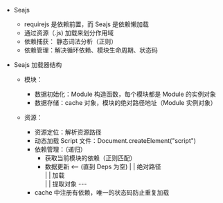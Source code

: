 - Seajs
    - requirejs 是依赖前置，而 Seajs 是依赖懒加载
    - 通过资源（.js) 加载来划分作用域
    - 依赖捕获： 静态词法分析（正则）
    - 依赖管理：解决循环依赖、模块生命周期、状态码

- Seajs 加载器结构
    - 模块：
        - 数据初始化：Module 构造函数，每个模块都是 Module 的实例对象
        - 数据存储：cache 对象，模块的绝对路径地址（Module 实例对象）

    - 资源：
        - 资源定位：解析资源路径
        - 动态加载 Script 文件：Document.createElement("script")
        - 依赖管理：（递归）
            - 获取当前模块的依赖（正则匹配）
            - 数据更新 <-- (直到 Deps 为空)
                 |      |
              绝对路径  
                 |      |
                加载    
                 |      |
              提取对象 ---
        - cache 中注册有依赖，唯一的状态码防止重复加载
